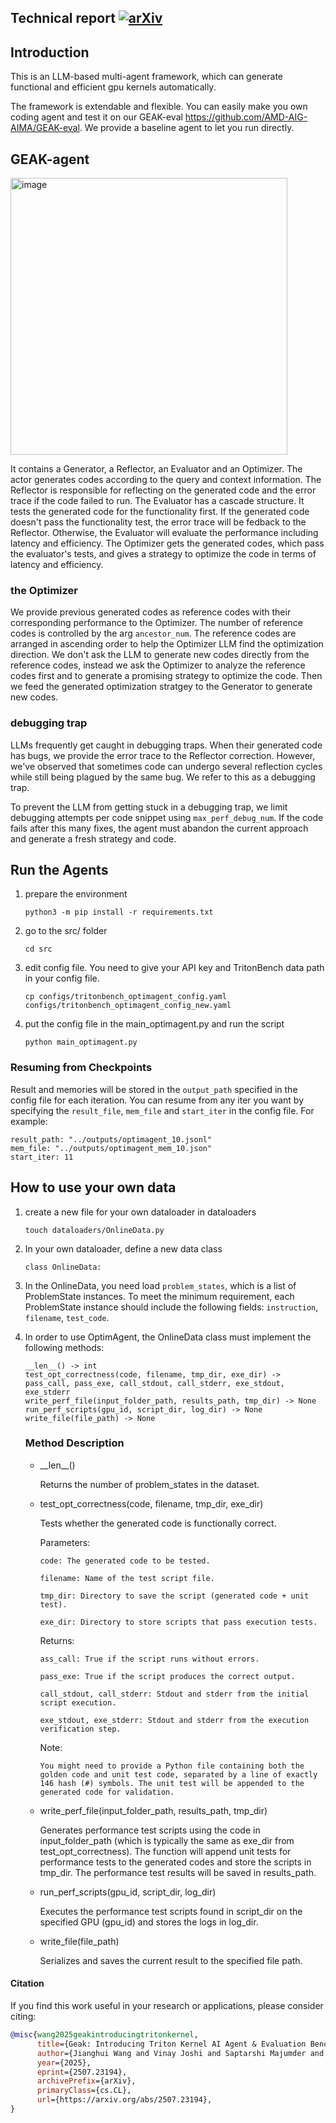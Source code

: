 ## Technical report [![arXiv](https://img.shields.io/badge/arXiv-2507.23194-b31b1b.svg)](https://arxiv.org/abs/2507.23194)

## Introduction

This is an LLM-based multi-agent framework, which can generate functional and efficient gpu kernels automatically.

The framework is extendable and flexible. You can easily make you own coding agent and test it on our GEAK-eval https://github.com/AMD-AIG-AIMA/GEAK-eval.
We provide a baseline agent to let you run directly.

## GEAK-agent
<img width="443" alt="image" src="https://github.com/user-attachments/assets/f5841a54-e3f1-4256-a380-0c75cff086e4" />

It contains a Generator, a Reflector, an Evaluator and an Optimizer. The actor generates codes according to the query and context information. The Reflector is responsible for reflecting on the generated code and the error trace if the code failed to run. The Evaluator has a cascade structure. It tests the generated code for the functionality first. If the generated code doesn't pass the functionality test, the error trace will be fedback to the Reflector. Otherwise, the Evaluator will evaluate the performance including latency and efficiency. The Optimizer gets the generated codes, which pass the evaluator's tests, and gives a strategy to optimize the code in terms of latency and efficiency.

### the Optimizer
We provide previous generated codes as reference codes with their corresponding performance to the Optimizer. The number of reference codes is controlled by the arg  `ancestor_num`. The reference codes are arranged in ascending order to help the Optimizer LLM find the optimization direction. We don't ask the LLM to generate new codes directly from the reference codes, instead we ask the Optimizer to analyze the reference codes first and to generate a promising strategy to optimize the code. Then we feed the generated optimization stratgey to the Generator to generate new codes.

### debugging trap
LLMs frequently get caught in debugging traps. When their generated code has bugs, we provide the error trace to the Reflector correction. However, we've observed that sometimes code can undergo several reflection cycles while still being plagued by the same bug. We refer to this as a debugging trap.

To prevent the LLM from getting stuck in a debugging trap, we limit debugging attempts per code snippet using `max_perf_debug_num`. If the code fails after this many fixes, the agent must abandon the current approach and generate a fresh strategy and code.

## Run the Agents
1. prepare the environment
   ```
   python3 -m pip install -r requirements.txt
   ```

2. go to the src/ folder
   ```
   cd src
   ```

3. edit config file. You need to give your API key and TritonBench data path in your config file.
   ```
   cp configs/tritonbench_optimagent_config.yaml configs/tritonbench_optimagent_config_new.yaml
   ```
   
4. put the config file in the main_optimagent.py and run the script
   ```
   python main_optimagent.py
   ```

### Resuming from Checkpoints
Result and memories will be stored in the `output_path` specified in the config file for each iteration. You can resume from any iter you want by specifying the `result_file`, `mem_file` and `start_iter` in the config file. For example:
```
result_path: "../outputs/optimagent_10.jsonl"
mem_file: "../outputs/optimagent_mem_10.json"
start_iter: 11
```

## How to use your own data
1. create a new file for your own dataloader in dataloaders
   ```
   touch dataloaders/OnlineData.py
   ```

2. In your own dataloader, define a new data class
   ```
   class OnlineData:
   ```

3. In the OnlineData, you need load `problem_states`, which is a list of ProblemState instances. To meet the minimum requirement, each ProblemState instance should include the following fields: `instruction`, `filename`, `test_code`.

4. In order to use OptimAgent, the OnlineData class must implement the following methods:
   ```
   __len__() -> int
   test_opt_correctness(code, filename, tmp_dir, exe_dir) -> pass_call, pass_exe, call_stdout, call_stderr, exe_stdout, exe_stderr
   write_perf_file(input_folder_path, results_path, tmp_dir) -> None
   run_perf_scripts(gpu_id, script_dir, log_dir) -> None
   write_file(file_path) -> None

   ```

   ### Method Description
   - \_\_len\_\_()
     
     Returns the number of problem_states in the dataset.

   - test_opt_correctness(code, filename, tmp_dir, exe_dir)
   
     Tests whether the generated code is functionally correct.

     Parameters:
     
         code: The generated code to be tested.
     
         filename: Name of the test script file.
     
         tmp_dir: Directory to save the script (generated code + unit test).
     
         exe_dir: Directory to store scripts that pass execution tests.
   
     Returns:
     
         ass_call: True if the script runs without errors.
     
         pass_exe: True if the script produces the correct output.
     
         call_stdout, call_stderr: Stdout and stderr from the initial script execution.
     
         exe_stdout, exe_stderr: Stdout and stderr from the execution verification step.
   
     Note:
     
         You might need to provide a Python file containing both the golden code and unit test code, separated by a line of exactly 146 hash (#) symbols. The unit test will be appended to the           generated code for validation.
   
   - write_perf_file(input_folder_path, results_path, tmp_dir)
     
     Generates performance test scripts using the code in input_folder_path (which is typically the same as exe_dir from test_opt_correctness). The function will append unit tests for performance tests to the generated codes and store the scripts in tmp_dir. The performance test results will be saved in results_path.

   - run_perf_scripts(gpu_id, script_dir, log_dir)

     Executes the performance test scripts found in script_dir on the specified GPU (gpu_id) and stores the logs in log_dir.

   - write_file(file_path)
     
     Serializes and saves the current result to the specified file path.

#### Citation
If you find this work useful in your research or applications, please consider citing:

```bibtex
@misc{wang2025geakintroducingtritonkernel,
      title={Geak: Introducing Triton Kernel AI Agent & Evaluation Benchmarks}, 
      author={Jianghui Wang and Vinay Joshi and Saptarshi Majumder and Xu Chao and Bin Ding and Ziqiong Liu and Pratik Prabhanjan Brahma and Dong Li and Zicheng Liu and Emad Barsoum},
      year={2025},
      eprint={2507.23194},
      archivePrefix={arXiv},
      primaryClass={cs.CL},
      url={https://arxiv.org/abs/2507.23194}, 
}
```
